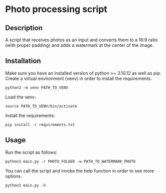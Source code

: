 # Photo processing script

## Description

A script that receives photos as an input and converts them to a 16:9 ratio (with proper padding) and adds a watermark at the center of the image.

## Installation

Make sure you have an installed version of python >= 3.10.12 as well as pip.
Create a virtual environment (venv) in order to install the requirements:
```
python3 -m venv PATH_TO_VENV
```

Load the venv:
```
source PATH_TO_VENV/bin/activate
```

Install the requirements:
```
pip install -r requirements.txt
```

## Usage

Run the script as follows:
```
python3 main.py -r PHOTO_FOLDER -w PATH_TO_WATERMARK_PHOTO
```

You can call the script and invoke the help function in order to see more options.

```
python3 main.py -h
```
